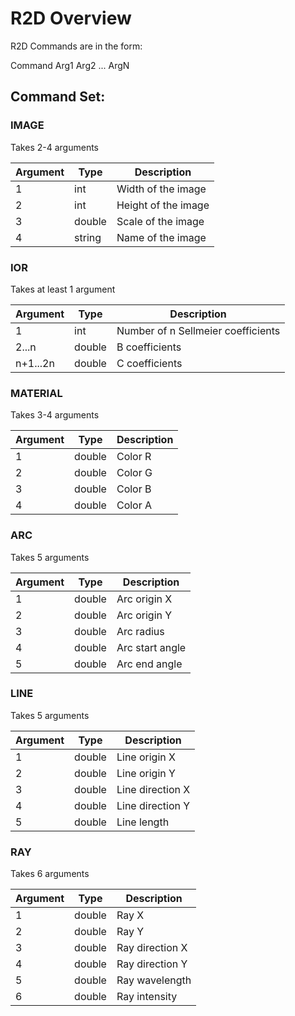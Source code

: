 # R2D Overview

R2D Commands are in the form:

Command Arg1 Arg2 ... ArgN

## Command Set:

### IMAGE

Takes 2-4 arguments

| Argument | Type | Description |
| --- | --- | --- |
| 1 | int | Width of the image |
| 2 | int | Height of the image |
| 3 | double | Scale of the image |
| 4 | string | Name of the image |

### IOR

Takes at least 1 argument

| Argument | Type | Description |
| --- | --- | --- |
| 1 | int | Number of n Sellmeier coefficients |
| 2...n | double | B coefficients |
| n+1...2n | double | C coefficients |

### MATERIAL

Takes 3-4 arguments

| Argument | Type | Description |
| --- | --- | --- |
| 1 | double | Color R |
| 2 | double | Color G |
| 3 | double | Color B |
| 4 | double | Color A |

### ARC

Takes 5 arguments

| Argument | Type | Description |
| --- | --- | --- |
| 1 | double | Arc origin X |
| 2 | double | Arc origin Y |
| 3 | double | Arc radius |
| 4 | double | Arc start angle |
| 5 | double | Arc end angle |

### LINE

Takes 5 arguments

| Argument | Type | Description |
| --- | --- | --- |
| 1 | double | Line origin X |
| 2 | double | Line origin Y |
| 3 | double | Line direction X |
| 4 | double | Line direction Y |
| 5 | double | Line length |

### RAY

Takes 6 arguments

| Argument | Type | Description |
| --- | --- | --- |
| 1 | double | Ray X |
| 2 | double | Ray Y |
| 3 | double | Ray direction X |
| 4 | double | Ray direction Y |
| 5 | double | Ray wavelength |
| 6 | double | Ray intensity |